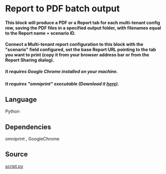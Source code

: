 # Report to PDF batch output

#### This block will produce a PDF or a Report tab for each multi-tenant config row, saving the PDF files in a specified output folder, with filenames equal to the Report name + scenario ID.
#### Connect a Multi-tenant report configuration to this block with the "scenario" field configured, set the base Report URL pointing to the tab you want to print (copy it from your browser address bar or from the Report Sharing dialog). 
##### It requires Google Chrome installed on your machine.
##### It requires "omniprint" executable (Download it [here](https://visokio.com/wp-content/uploads/2020/04/Omniscope-Evo-Omniprint.zip)).

## Language
Python

## Dependencies
omniprint , GoogleChrome

## Source
[script.py](https://github.com/visokio/omniscope-custom-blocks/blob/master/Outputs/Report%20to%20PDF%20batch%20output/script.py)
